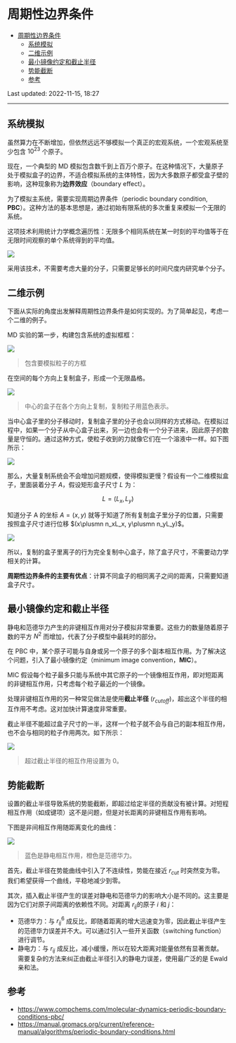 # 周期性边界条件

- [周期性边界条件](#周期性边界条件)
  - [系统模拟](#系统模拟)
  - [二维示例](#二维示例)
  - [最小镜像约定和截止半径](#最小镜像约定和截止半径)
  - [势能截断](#势能截断)
  - [参考](#参考)

Last updated: 2022-11-15, 18:27
****

## 系统模拟

虽然算力在不断增加，但依然远远不够模拟一个真正的宏观系统，一个宏观系统至少包含 $10^{23}$ 个原子。

现在，一个典型的 MD 模拟包含数千到上百万个原子。在这种情况下，大量原子处于模拟盒子的边界，不适合模拟系统的主体特性，因为大多数原子都受盒子壁的影响，这种现象称为**边界效应**（boundary effect）。

为了模拟主系统，需要实现周期边界条件（periodic boundary condition, **PBC**）。这种方法的基本思想是，通过初始有限系统的多次重复来模拟一个无限的系统。

这项技术利用统计力学概念遍历性：无限多个相同系统在某一时刻的平均值等于在无限时间观察的单个系统得到的平均值。

![](images/2022-11-15-16-31-17.png)

采用该技术，不需要考虑大量的分子，只需要足够长的时间尺度内研究单个分子。

## 二维示例

下面从实际的角度出发解释周期性边界条件是如何实现的。为了简单起见，考虑一个二维的例子。

MD 实验的第一步，构建包含系统的虚拟框框：

![](images/2022-11-15-16-34-40.png)

> 包含要模拟粒子的方框

在空间的每个方向上复制盒子，形成一个无限晶格。

![](images/2022-11-15-16-35-55.png)

> 中心的盒子在各个方向上复制，复制粒子用蓝色表示。

当中心盒子里的分子移动时，复制盒子里的分子也会以同样的方式移动。在模拟过程中，如果一个分子从中心盒子出来，另一边也会有一个分子进来，因此原子的数量是守恒的。通过这种方式，使粒子收到的力就像它们在一个溶液中一样。如下图所示：

![](images/2022-11-15-16-43-22.png)

那么，大量复制系统会不会增加问题规模，使得模拟更慢？假设有一个二维模拟盒子，里面装着分子 $A$，假设矩形盒子尺寸 $L$ 为：

$$L=(L_x, L_y)$$

知道分子 A 的坐标 $A=(x,y)$ 就等于知道了所有复制盒子里分子的位置，只需要按照盒子尺寸进行位移 $(x\plusmn n_xL_x, y\plusmn n_yL_y)$。

![](images/2022-11-15-16-48-56.png)

所以，复制的盒子里离子的行为完全复制中心盒子，除了盒子尺寸，不需要动力学相关的计算。

**周期性边界条件的主要有优点**：计算不同盒子的相同离子之间的距离，只需要知道盒子尺寸。

## 最小镜像约定和截止半径

静电和范德华力产生的非键相互作用对分子模拟非常重要。这些力的数量随着原子数的平方 $N^2$ 而增加，代表了分子模型中最耗时的部分。

在 PBC 中，某个原子可能与自身或另一个原子的多个副本相互作用。为了解决这个问题，引入了最小镜像约定（minimum image convention，**MIC**）。

MIC 假设每个粒子最多只能与系统中其它原子的一个镜像相互作用，即对短距离的非键相互作用，只考虑每个粒子最近的一个镜像。
 
处理非键相互作用的另一种常见做法是使用**截止半径** ($r_{cutoff}$)，超出这个半径的相互作用不考虑。这对加快计算速度非常重要。

截止半径不能超过盒子尺寸的一半，这样一个粒子就不会与自己的副本相互作用，也不会与相同的粒子作用两次。如下所示：

![](images/2022-11-15-18-10-08.png)

> 超过截止半径的相互作用设置为 0。

## 势能截断

设置的截止半径导致系统的势能截断，即超过给定半径的贡献没有被计算。对短程相互作用（如成键项）这不是问题，但是对长距离的非键相互作用有影响。

下图是非间相互作用随距离变化的曲线：

![](images/2022-11-15-18-19-54.png)

> 蓝色是静电相互作用，橙色是范德华力。

首先，截止半径在势能曲线中引入了不连续性，势能在接近 $r_{cut}$ 时突然变为零。我们希望获得一个曲线，平稳地减少到零。

其次，插入截止半径产生的误差对静电和范德华力的影响大小是不同的。这主要是因为它们对原子间距离的依赖性不同。对距离 $r_{ij}$的原子 $i$ 和 $j$：

- 范德华力：与 $r_{ij}^6$ 成反比，即随着距离的增大迅速变为零，因此截止半径产生的范德华力误差并不大。可以通过引入一些开关函数（switching function）进行调节。
- 静电力：与 $r_{ij}$ 成反比，减小缓慢，所以在较大距离对能量依然有显著贡献。需要复杂的方法来纠正由截止半径引入的静电力误差，使用最广泛的是 Ewald 亲和法。

## 参考

- https://www.compchems.com/molecular-dynamics-periodic-boundary-conditions-pbc/
- https://manual.gromacs.org/current/reference-manual/algorithms/periodic-boundary-conditions.html
